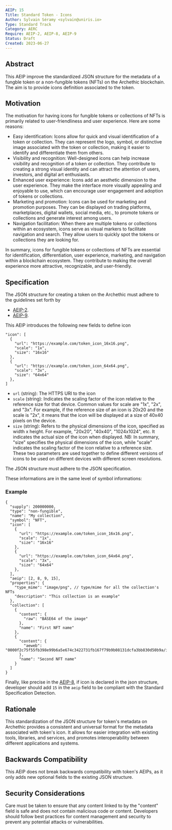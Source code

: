 ```yaml
---
AEIP: 15
Title: Standard Token - Icons
Author: Sylvain Séramy <sylvain@uniris.io>
Type: Standard Track
Category: AERC
Require: AEIP-2, AEIP-8, AEIP-9
Status: Draft
Created: 2023-06-27
---
```


## Abstract
This AEIP improve the standardized JSON structure for the metadata of a fungble token or a non-fungible tokens (NFTs) on the Archethic blockchain.
The aim is to provide icons definition associated to the token.

## Motivation
The motivation for having icons for fungible tokens or collections of NFTs is primarily related to user-friendliness and user experience. Here are some reasons:

- Easy identification: Icons allow for quick and visual identification of a token or collection. They can represent the logo, symbol, or distinctive image associated with the token or collection, making it easier to identify and differentiate them from others.
- Visibility and recognition: Well-designed icons can help increase visibility and recognition of a token or collection. They contribute to creating a strong visual identity and can attract the attention of users, investors, and digital art enthusiasts.
- Enhanced user experience: Icons add an aesthetic dimension to the user experience. They make the interface more visually appealing and enjoyable to use, which can encourage user engagement and adoption of tokens or collections.
- Marketing and promotion: Icons can be used for marketing and promotion purposes. They can be displayed on trading platforms, marketplaces, digital wallets, social media, etc., to promote tokens or collections and generate interest among users.
- Navigation facilitation: When there are multiple tokens or collections within an ecosystem, icons serve as visual markers to facilitate navigation and search. They allow users to quickly spot the tokens or collections they are looking for.

In summary, icons for fungible tokens or collections of NFTs are essential for identification, differentiation, user experience, marketing, and navigation within a blockchain ecosystem. They contribute to making the overall experience more attractive, recognizable, and user-friendly.

## Specification
The JSON structure for creating a token on the Archethic must adhere to the guidelines set forth by 
- [AEIP-2](/AEIP-02.md).
- [AEIP-9](/AEIP-09.md).


This AEIP introduces the following new fields to define icon
```jsonc
"icon": [
  {
    "url": "https://example.com/token_icon_16x16.png",
    "scale": "1x",
    "size": "16x16"
  },
  {
    "url": "https://example.com/token_icon_64x64.png",
    "scale": "3x",
    "size": "64x64"
  },
]
```

- `url` (string): The HTTPS URI to the icon
- `scale` (string): Indicates the scaling factor of the icon relative to the reference size for that device. Common values for scale are "1x", "2x", and "3x". For example, if the reference size of an icon is 20x20 and the scale is "2x", it means that the icon will be displayed at a size of 40x40 pixels on the device.
- `size` (string): Refers to the physical dimensions of the icon, specified as width x height. For example, "20x20", "40x40", "1024x1024", etc. It indicates the actual size of the icon when displayed. 
NB: In summary, "size" specifies the physical dimensions of the icon, while "scale" indicates the scaling factor of the icon relative to a reference size. 
These two parameters are used together to define different versions of icons to be used on different devices with different screen resolutions.

The JSON structure must adhere to the JSON specification. 

These informations are in the same level of symbol informations:

### Example
```jsonc
{
  "supply": 200000000,
  "type": "non-fungible",
  "name": "My collection",
  "symbol": "NFT",
  "icon": [
    {
      "url": "https://example.com/token_icon_16x16.png",
      "scale": "1x",
      "size": "16x16"
    },
    {
      "url": "https://example.com/token_icon_64x64.png",
      "scale": "3x",
      "size": "64x64"
    },
  ],
  "aeip": [2, 8, 9, 15],
  "properties": {
    "type_mime": "image/png", // type/mime for all the collection's NFTs
    "description": "This collection is an example"
  },
  "collection": [
    {
      "content": {
        "raw": "BASE64 of the image"
      },
      "name": "First NFT name"
    },
    {
      "content": {
        "aeweb": "0000f2c75f55fb398e99b6a5e674c3422731fb167f79b9b08131dcfa3bb830d50b9a/image.png"
      },
      "name": "Second NFT name"
    }
  ]
}
```

Finally, like precise in the [AEIP-8](/AEIP-08.md), if icon is declared in the json structure, developer should add `15` in the `aeip` field to be compliant with the Standard Specification Detection.

## Rationale
This standardization of the JSON structure for token's metadata on Archethic provides a consistent and universal format for the metadata associated with token's icon.
It allows for easier integration with existing tools, libraries, and services, and promotes interoperability between different applications and systems.

## Backwards Compatibility
This AEIP does not break backwards compatibility with token's AEIPs, as it only adds new optional fields to the existing JSON structure.

## Security Considerations
Care must be taken to ensure that any content linked to by the "content" field is safe and does not contain malicious code or content. Developers should follow best practices for content management and security to prevent any potential attacks or vulnerabilities.
